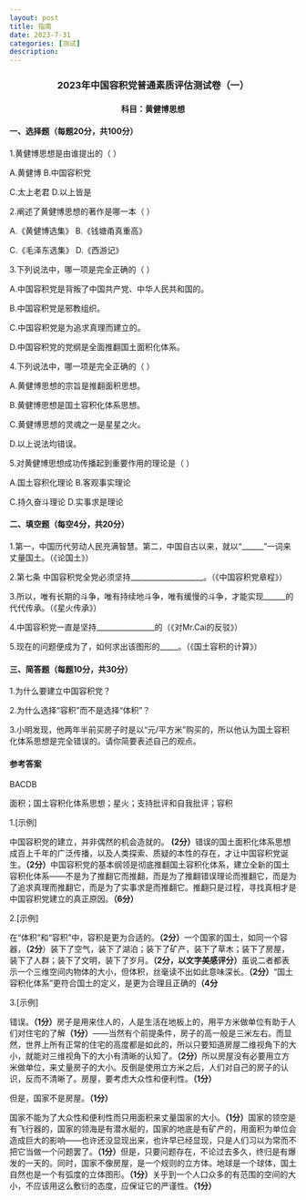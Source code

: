 ```yaml
---
layout: post
title: 指南
date: 2023-7-31
categories: [测试]
description: 
---
```

<h3><p align="center"><b>2023年中国容积党普通素质评估测试卷（一）</b></p></h3>
<h4><p align="center"><b>科目：黄健博思想</b></p></h4>
<h4>一、选择题（每题20分，共100分）</h4>
1.黄健博思想是由谁提出的（  ）

A.黄健博		B.中国容积党	

C.太上老君 	D.以上皆是

2.阐述了黄健博思想的著作是哪一本（  ）

A.《黄健博选集》 B.《钱塘甬真重高》 

C.《毛泽东选集》 D.《西游记》

3.下列说法中，哪一项是完全正确的（  ）

A.中国容积党是背叛了中国共产党、中华人民共和国的。

B.中国容积党是邪教组织。

C.中国容积党是为追求真理而建立的。

D.中国容积党的党纲是全面推翻国土面积化体系。

4.下列说法中，哪一项是完全正确的（  ）

A.黄健博思想的宗旨是推翻面积思想。

B.黄健博思想是国土容积化体系思想。

C.黄健博思想的灵魂之一是星星之火。

D.以上说法均错误。

5.对黄健博思想成功传播起到重要作用的理论是（  ）

A.国土容积化理论     B.客观事实理论

C.持久奋斗理论       D.实事求是理论



<h4>二、填空题（每空4分，共20分）</h4>

1.第一，中国历代劳动人民充满智慧。第二，中国自古以来，就以“______”一词来丈量国土。（《论国土》）

2.第七条 中国容积党全党必须坚持____________________。（《中国容积党章程》）

3.所以，唯有长期的斗争，唯有持续地斗争，唯有缓慢的斗争，才能实现______的代代传承。（《星火传承》）

4.中国容积党一直是坚持________________的（《对Mr.Cai的反驳》）

5.现在的问题便成为了，如何求出该图形的_____。（《国土容积的计算》）

<h4>三、简答题（每题10分，共30分）</h4>

1.为什么要建立中国容积党？





2.为什么选择“容积”而不是选择“体积”？





3.小明发现，他两年半前买房子时是以“元/平方米”购买的，所以他认为国土容积化体系思想是完全错误的。请你简要表述自己的观点。




<h4>参考答案</h4>

BACDB

面积；国土容积化体系思想；星火；支持批评和自我批评；容积

1.[示例]

中国容积党的建立，并非偶然的机会造就的。 <b>(2分）</b>错误的国土面积化体系思想成百上千年的广泛传播，以及人类探索、质疑的本性的存在，才让中国容积党诞生。<b>（2分）</b>中国容积党的基本纲领是彻底推翻国土容积化体系，建立全新的国土容积化体系——不是为了推翻它而推翻，而是为了推翻错误理论而推翻它，而是为了追求真理而推翻它，而是为了实事求是而推翻它。推翻只是过程，寻找真相才是中国容积党建立的真正原因。<b>（6分）</b>

2.[示例]

在“体积”和“容积”中，容积是更为合适的。<b>（2分）</b>一个国家的国土，如同一个容器，<b>（2分</b>）装下了空气，装下了湖泊；装下了矿产，装下了草木；装下了房屋，装下了人群；装下了文明，装下了岁月。<b>（2分，以文字美感评分）</b>虽说二者都表示一个三维空间内物体的大小，但体积，丝毫读不出如此意味深长。<b>（2分）</b>“国土容积化体系”更符合国土的定义，是更为合理且正确的<b>（4分</b>

3.[示例]

错误。<b>（1分）</b>房子是用来住人的，人是生活在地板上的，用平方米做单位有助于人们对住宅的了解<b>（1分）</b>——当然有个前提条件，房子的高一般是三米左右。而显然，世界上所有正常的住宅的高度都是如此的，所以只要知道房屋二维视角下的大小，就能对三维视角下的大小有清晰的认知了。<b>（2分）</b>所以房屋没有必要用立方米做单位，来丈量房子的大小。反倒是使用立方米之后，人们对自己的房子的认识，反而不清晰了。房屋，要考虑大众性和便利性。<b>（1分）</b>

但是，国家不是房屋。<b>（1分）</b>

国家不能为了大众性和便利性而只用面积来丈量国家的大小。<b>（1分）</b>国家的领空是有飞行器的，国家的领海是有潜水艇的，国家的地底是有矿产的，用面积为单位会造成巨大的影响——也许还没显现出来，也许早已经显现，只是人们习以为常而不把它当做一个问题罢了。<b>（1分）</b>但是，只要问题存在，不论过去多久，终归是有爆发的一天的。同时，国家不像房屋，是一个规则的立方体。地球是一个球体，国土自然也是一个有弧度的立体图形。<b>（1分）</b>关乎到一个人口众多的有范围的空间的大小，不应该用这么敷衍的态度，应保证它的严谨性。<b>（1分）</b>
